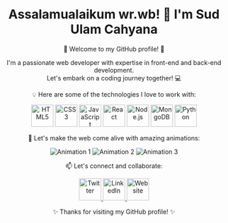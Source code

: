 <!-- Header -->
<h1 align="center">
  Assalamualaikum wr.wb! 👋 I'm Sud Ulam Cahyana
</h1>

<p align="center">
  🌟 Welcome to my GitHub profile! 🌟
</p>

<!-- Intro -->
<p align="center">
  I'm a passionate web developer with expertise in front-end and back-end development.
  <br>
  Let's embark on a coding journey together! 💻
</p>

<!-- Tech Stack -->
<p align="center">
  💡 Here are some of the technologies I love to work with:
</p>

<p align="center">
  <img src="https://github.com/sucahyana/sucahyana/blob/main/assets/html5.gif" alt="HTML5" width="50" height="50">
  <img src="https://github.com/sucahyana/sucahyana/blob/main/assets/css3.gif" alt="CSS3" width="50" height="50">
  <img src="https://github.com/sucahyana/sucahyana/blob/main/assets/js.gif" alt="JavaScript" width="50" height="50">
  <img src="https://github.com/sucahyana/sucahyana/blob/main/assets/react.gif" alt="React" width="50" height="50">
  <img src="https://github.com/sucahyana/sucahyana/blob/main/assets/nodejs.gif" alt="Node.js" width="50" height="50">
  <img src="https://github.com/sucahyana/sucahyana/blob/main/assets/mongodb.gif" alt="MongoDB" width="50" height="50">
  <img src="https://github.com/sucahyana/sucahyana/blob/main/assets/python.gif" alt="Python" width="50" height="50">
</p>

<!-- Fun Animations -->
<p align="center">
  🚀 Let's make the web come alive with amazing animations:
</p>

<p align="center">
  <img src="https://github.com/sucahyana/sucahyana/blob/main/assets/animation1.gif" alt="Animation 1">
  <img src="https://github.com/sucahyana/sucahyana/blob/main/assets/animation2.gif" alt="Animation 2">
  <img src="https://github.com/sucahyana/sucahyana/blob/main/assets/animation3.gif" alt="Animation 3">
</p>

<!-- Contact -->
<p align="center">
  📫 Let's connect and collaborate:
</p>

<p align="center">
  <a href="https://twitter.com/sud_ulam_cahyana" target="_blank">
    <img src="https://github.com/sucahyana/sucahyana/blob/main/assets/twitter.gif" alt="Twitter" width="50" height="50">
  </a>
  <a href="https://linkedin.com/in/sud-ulam-cahyana" target="_blank">
    <img src="https://github.com/sucahyana/sucahyana/blob/main/assets/linkedin.gif" alt="LinkedIn" width="50" height="50">
  </a>
  <a href="https://sucahyana.com" target="_blank">
    <img src="https://github.com/sucahyana/sucahyana/blob/main/assets/website.gif" alt="Website" width="50" height="50">
  </a>
</p>

<!-- Footer -->
<p align="center">
  ✨ Thanks for visiting my GitHub profile! ✨
</p>
